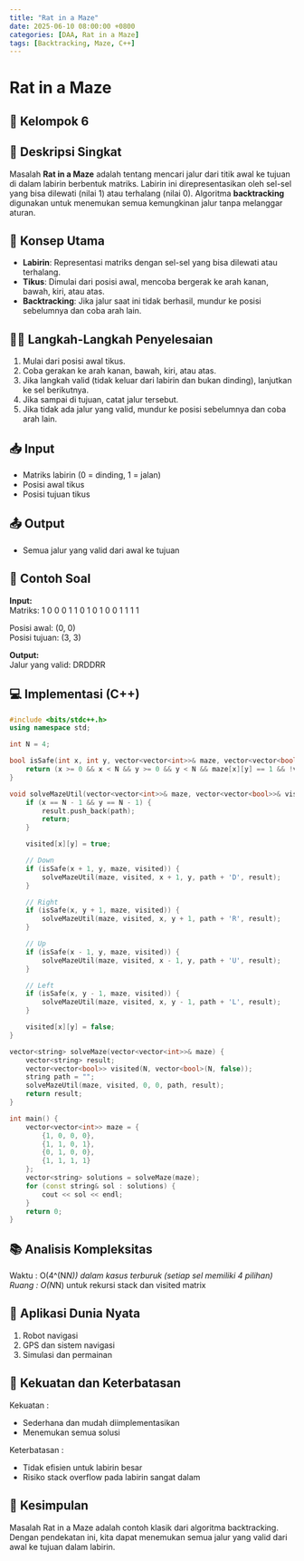 ```yaml
---
title: "Rat in a Maze"
date: 2025-06-10 08:00:00 +0800
categories: [DAA, Rat in a Maze]
tags: [Backtracking, Maze, C++]
---
```


# Rat in a Maze
## 🎯 Kelompok 6  

## 📌 Deskripsi Singkat  
Masalah **Rat in a Maze** adalah tentang mencari jalur dari titik awal ke tujuan di dalam labirin berbentuk matriks. Labirin ini direpresentasikan oleh sel-sel yang bisa dilewati (nilai 1) atau terhalang (nilai 0). Algoritma **backtracking** digunakan untuk menemukan semua kemungkinan jalur tanpa melanggar aturan.

## 🧠 Konsep Utama  
- **Labirin**: Representasi matriks dengan sel-sel yang bisa dilewati atau terhalang.  
- **Tikus**: Dimulai dari posisi awal, mencoba bergerak ke arah kanan, bawah, kiri, atau atas.  
- **Backtracking**: Jika jalur saat ini tidak berhasil, mundur ke posisi sebelumnya dan coba arah lain.

## 🧑‍💻 Langkah-Langkah Penyelesaian  
1. Mulai dari posisi awal tikus.  
2. Coba gerakan ke arah kanan, bawah, kiri, atau atas.  
3. Jika langkah valid (tidak keluar dari labirin dan bukan dinding), lanjutkan ke sel berikutnya.  
4. Jika sampai di tujuan, catat jalur tersebut.  
5. Jika tidak ada jalur yang valid, mundur ke posisi sebelumnya dan coba arah lain.

## 📥 Input  
- Matriks labirin (0 = dinding, 1 = jalan)  
- Posisi awal tikus  
- Posisi tujuan tikus  

## 📤 Output  
- Semua jalur yang valid dari awal ke tujuan  

## 🧮 Contoh Soal  
**Input:**  
Matriks: 
1 0 0 0
1 1 0 1
0 1 0 0
1 1 1 1

Posisi awal: (0, 0)  
Posisi tujuan: (3, 3)  

**Output:**  
Jalur yang valid: DRDDRR  

## 💻 Implementasi (C++)  

```cpp
#include <bits/stdc++.h>
using namespace std;

int N = 4;

bool isSafe(int x, int y, vector<vector<int>>& maze, vector<vector<bool>>& visited) {
    return (x >= 0 && x < N && y >= 0 && y < N && maze[x][y] == 1 && !visited[x][y]);
}

void solveMazeUtil(vector<vector<int>>& maze, vector<vector<bool>>& visited, int x, int y, string path, vector<string>& result) {
    if (x == N - 1 && y == N - 1) {
        result.push_back(path);
        return;
    }

    visited[x][y] = true;

    // Down
    if (isSafe(x + 1, y, maze, visited)) {
        solveMazeUtil(maze, visited, x + 1, y, path + 'D', result);
    }

    // Right
    if (isSafe(x, y + 1, maze, visited)) {
        solveMazeUtil(maze, visited, x, y + 1, path + 'R', result);
    }

    // Up
    if (isSafe(x - 1, y, maze, visited)) {
        solveMazeUtil(maze, visited, x - 1, y, path + 'U', result);
    }

    // Left
    if (isSafe(x, y - 1, maze, visited)) {
        solveMazeUtil(maze, visited, x, y - 1, path + 'L', result);
    }

    visited[x][y] = false;
}

vector<string> solveMaze(vector<vector<int>>& maze) {
    vector<string> result;
    vector<vector<bool>> visited(N, vector<bool>(N, false));
    string path = "";
    solveMazeUtil(maze, visited, 0, 0, path, result);
    return result;
}

int main() {
    vector<vector<int>> maze = {
        {1, 0, 0, 0},
        {1, 1, 0, 1},
        {0, 1, 0, 0},
        {1, 1, 1, 1}
    };
    vector<string> solutions = solveMaze(maze);
    for (const string& sol : solutions) {
        cout << sol << endl;
    }
    return 0;
}
```

## 📚 Analisis Kompleksitas
Waktu : O(4^(N*N)) dalam kasus terburuk (setiap sel memiliki 4 pilihan)
Ruang : O(N*N) untuk rekursi stack dan visited matrix

## 🌟 Aplikasi Dunia Nyata
1. Robot navigasi
2. GPS dan sistem navigasi
3. Simulasi dan permainan

## 💪 Kekuatan dan Keterbatasan
Kekuatan :
- Sederhana dan mudah diimplementasikan
- Menemukan semua solusi

Keterbatasan :
- Tidak efisien untuk labirin besar 
- Risiko stack overflow pada labirin sangat dalam

## 🏁 Kesimpulan
Masalah Rat in a Maze adalah contoh klasik dari algoritma backtracking. Dengan pendekatan ini, kita dapat menemukan semua jalur yang valid dari awal ke tujuan dalam labirin.